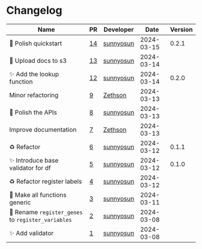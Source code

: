 # Changelog

<!-- prettier-ignore -->
Name | PR | Developer | Date | Version
--- | --- | --- | --- | ---
🎨 Polish quickstart | [14](https://github.com/laminlabs/lamin-validator/pull/14) | [sunnyosun](https://github.com/sunnyosun) | 2024-03-15 | 0.2.1
👷 Upload docs to s3 | [13](https://github.com/laminlabs/lamin-validator/pull/13) | [sunnyosun](https://github.com/sunnyosun) | 2024-03-14 |
✨ Add the lookup function | [12](https://github.com/laminlabs/lamin-validator/pull/12) | [sunnyosun](https://github.com/sunnyosun) | 2024-03-14 | 0.2.0
Minor refactoring | [9](https://github.com/laminlabs/lamin-validator/pull/9) | [Zethson](https://github.com/Zethson) | 2024-03-13 |
🎨 Polish the APIs | [8](https://github.com/laminlabs/lamin-validator/pull/8) | [sunnyosun](https://github.com/sunnyosun) | 2024-03-13 |
Improve documentation | [7](https://github.com/laminlabs/lamin-validator/pull/7) | [Zethson](https://github.com/Zethson) | 2024-03-13 |
♻️ Refactor | [6](https://github.com/laminlabs/lamin-validator/pull/6) | [sunnyosun](https://github.com/sunnyosun) | 2024-03-12 | 0.1.1
✨ Introduce base validator for df | [5](https://github.com/laminlabs/lamin-validator/pull/5) | [sunnyosun](https://github.com/sunnyosun) | 2024-03-12 | 0.1.0
♻️ Refactor register labels | [4](https://github.com/laminlabs/lamin-validator/pull/4) | [sunnyosun](https://github.com/sunnyosun) | 2024-03-12 |
🎨 Make all functions generic | [3](https://github.com/laminlabs/lamin-validator/pull/3) | [sunnyosun](https://github.com/sunnyosun) | 2024-03-11 |
🚚 Rename `register_genes` to `register_variables` | [2](https://github.com/laminlabs/lamin-validator/pull/2) | [sunnyosun](https://github.com/sunnyosun) | 2024-03-08 |
✨ Add validator | [1](https://github.com/laminlabs/lamin-validator/pull/1) | [sunnyosun](https://github.com/sunnyosun) | 2024-03-08 |
